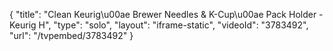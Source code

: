 {
    "title": "Clean Keurig\u00ae Brewer Needles & K-Cup\u00ae Pack Holder - Keurig H",
    "type": "solo",
    "layout": "iframe-static",
    "videoId": "3783492",
    "url": "\/tvpembed\/3783492"
}